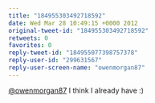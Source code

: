 ```yaml
---
title: "184955303492718592"
date: Wed Mar 28 10:49:15 +0000 2012
original-tweet-id: "184955303492718592"
retweets: 0
favorites: 0
reply-tweet-id: "184955077398757378"
reply-user-id: "299631567"
reply-user-screen-name: "owenmorgan87"
---
```

<a href="https://twitter.com/owenmorgan87">@owenmorgan87</a> I think I already have :)
